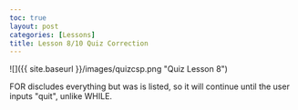 ```yaml
---
toc: true
layout: post
categories: [Lessons]
title: Lesson 8/10 Quiz Correction
---
```


![]({{ site.baseurl }}/images/quizcsp.png "Quiz Lesson 8")

FOR discludes everything but was is listed, so it will continue until the user inputs "quit", unlike WHILE.